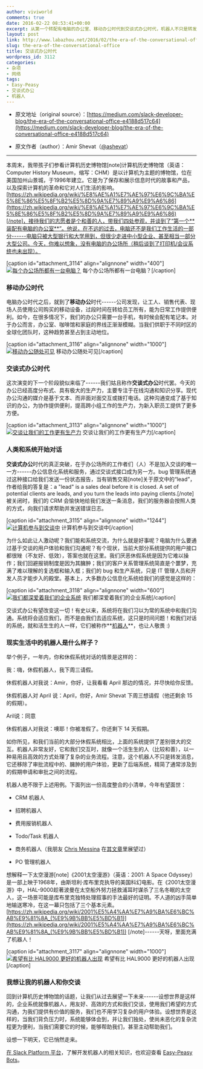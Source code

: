 ```yaml
---
author: viviworld
comments: true
date: 2016-02-22 08:53:41+00:00
excerpt: 从第一个转配有电脑的办公室、移动办公时代到交谈式办公时代，机器人不只是转发消息，它还移除了审批流程中的、臃肿的用户体验，更新了后端系统，精简了通常涉及到的假期申请和审批之间的流程。
layout: post
link: http://www.labazhou.net/2016/02/the-era-of-the-conversational-office/
slug: the-era-of-the-conversational-office
title: 交谈式办公时代
wordpress_id: 3112
categories:
- 杂项
- 网络
tags:
- Easy-Peasy
- 交谈式办公
- 机器人
---
```



	
  * 原文地址（original source）：[https://medium.com/slack-developer-blog/the-era-of-the-conversational-office-e4188d517c64](https://medium.com/slack-developer-blog/the-era-of-the-conversational-office-e4188d517c64)

	
  * 原文作者（author）：Amir Shevat（[@ashevat](https://twitter.com/ashevat)）





* * *



本周末，我带孩子们参看计算机历史博物馆[note]计算机历史博物馆（英语：Computer History Museum，缩写：CHM）是以计算机为主题的博物馆，位在美国加州山景城，于1996年建立。它是为了保存和展示信息时代的故事和产品，以及探索计算机的革命和它对人们生活的影响。[https://zh.wikipedia.org/wiki/%E8%AE%A1%E7%AE%97%E6%9C%BA%E5%8E%86%E5%8F%B2%E5%8D%9A%E7%89%A9%E9%A6%86](https://zh.wikipedia.org/wiki/%E8%AE%A1%E7%AE%97%E6%9C%BA%E5%8E%86%E5%8F%B2%E5%8D%9A%E7%89%A9%E9%A6%86)[/note]，接待我们的志愿者是个和善的人，带我们四处参观，并谈到了“第一个**装配有电脑的办公室**”。他说，在不远的过去，电脑还不是我们工作生活的一部分------电脑只被大型银行和大学用到，但很少走进中小型企业、甚至相当一部分大型公司。今天，你难以想象，没有电脑的办公场所（稍后谈到了打印机/会议系统也未出现）。

[caption id="attachment_3114" align="alignnone" width="400"][![每个办公场所都有一台电脑？](http://www.labazhou.net/wp-content/uploads/2016/02/1-RSCOtkFmRg46HaHXd-2yNg.jpeg)](http://www.labazhou.net/wp-content/uploads/2016/02/1-RSCOtkFmRg46HaHXd-2yNg.jpeg) 每个办公场所都有一台电脑？[/caption]


### 移动办公时代


电脑办公时代之后，就到了**移动办公**时代------公司发现，让工人、销售代表、现场人员使用公司购买的移动设备，过段时间在转给员工所有，能为日常工作提供便利。如今，在很多情况下，我们的办公只需要一台手机，有时候会配有笔记本。对于办公而言，办公室、咖啡馆和家庭的界线正渐渐模糊。当我们供职于不同时区的全球化团队时，这种趋势甚至占到主动地位。

[caption id="attachment_3116" align="alignnone" width="1000"][![移动办公随处可见](http://www.labazhou.net/wp-content/uploads/2016/02/1-qyJxV_r2DBHvrzjmC_NhyQ.jpeg)](http://www.labazhou.net/wp-content/uploads/2016/02/1-qyJxV_r2DBHvrzjmC_NhyQ.jpeg) 移动办公随处可见[/caption]


### 交谈式办公时代


这次演变的下一个阶段貌似来临了------我们姑且称作**交谈式办公**时代罢。今天的办公已经高度分布式、具有极大的生产力，主要专注于在线沟通和知识分享。现代办公沟通的媒介是基于文本、而非面对面交互或拨打电话。这种沟通变成了基于知识的办公，为协作提供便利，提高跨小组工作的生产力，为新入职员工提供了更多方便。

[caption id="attachment_3113" align="alignnone" width="1000"][![交谈让我们的工作更有生产力](http://www.labazhou.net/wp-content/uploads/2016/02/1-l9KgjVFJpWSz4MHcX7uAmg.jpeg)](http://www.labazhou.net/wp-content/uploads/2016/02/1-l9KgjVFJpWSz4MHcX7uAmg.jpeg) 交谈让我们的工作更有生产力[/caption]


### 人类和系统开始对话


**交谈式办公**时代的真正突破，在于办公场所的工作者们（人）不是加入交谈的唯一一方------办公信息化系统和服务，通过交谈式接口成为另一方。bug 管理系统通过这种接口给我们发送一份状态报告，当有销售交易[note]关于原文中的“lead”，作者给我的答复是：a "lead" is a sales deal before it is closed. A set of potential clients are leads, and you turn the leads into paying clients.[/note]被关闭时，我们的 CRM 会愉快地给我们发送一条消息，我们的服务器会按照人类的方式，向我们请求帮助并发送错误日志。

[caption id="attachment_3115" align="alignnone" width="1244"][![计算机参与到交谈中](http://www.labazhou.net/wp-content/uploads/2016/02/1-nbUO3LPOyolpSoYKjGeAqQ.png)](http://www.labazhou.net/wp-content/uploads/2016/02/1-nbUO3LPOyolpSoYKjGeAqQ.png) 计算机参与到交谈中[/caption]

为什么如此让人激动呢？我们能和系统交流，为什么就是好事呢？电脑为什么要通过基于交谈的用户体验和我们沟通呢？有个现状，当前大部分系统提供的用户接口都很矬（不友好、低效），答案也就在这里。我们厌恶休假系统是因为它难以操作；我们回避报销制度是因为其臃肿；我们的客户关系管理系统简直是个噩梦，充满了难以理解的复选框和输入框；我们的 bug 和生产系统，只是 IT 管理人员和开发人员才能步入的殿堂。基本上，大多数办公信息化系统给我们的感觉是这样的：

[caption id="attachment_3118" align="alignnone" width="600"][![我们都深爱着我们的企业系统](http://www.labazhou.net/wp-content/uploads/2016/02/1-37vjdAMQtBzAi9oWuRDi2w.jpeg)](http://www.labazhou.net/wp-content/uploads/2016/02/1-37vjdAMQtBzAi9oWuRDi2w.jpeg) 我们都深爱着我们的企业系统[/caption]

交谈式办公有望改变这一切！有史以来，系统将在我们习以为常的系统中和我们沟通。系统将会适应我们，而不是由我们去适应系统，这只是时间问题！和我们对话的系统，就和活生生的人一样，它们被称作**[机器人](http://www.labazhou.net/2015/12/whats-new-in-robotics-this-week-researchers-teach-robots-to-disobey-for-their-own-good/)**，也让人敬畏 :)


### 现实生活中的机器人是什么样子？


举个例子，一年内，你和休假系统对话的情景是这样的：

我：嗨，休假机器人，我下周三请假。

休假机器人对我说：Amir，你好，让我看看 April 那边的情况，并尽快给你反馈。

休假机器人对 April 说：April，你好，Amir Shevat 下周三想请假（他还剩余 15 的假期）。

Aril说：同意

休假机器人对我说：噢耶！你被准假了。你还剩下 14 天假期。

如你所见，和我们当前的大部分休假系统相比，上面的系统提供了差别很大的交互。机器人非常友好，它和我们交互时，就像一个活生生的人（比较和善），以一种易用且高效的方式处理了复杂的业务流程。注意，这个机器人不只是转发消息，它还移除了审批流程中的、臃肿的用户体验，更新了后端系统，精简了通常涉及到的假期申请和审批之间的流程。

机器人绝不限于上述用例。下面列出一份高度整合的小清单，今年有望面世：



	
  * CRM 机器人

	
  * 招聘机器人

	
  * 费用报销机器人

	
  * Todo/Task 机器人

	
  * 商务机器人（我朋友 [Chris Messina](https://medium.com/u/2229dec1a44f) 在[其文章](https://medium.com/chris-messina/2016-will-be-the-year-of-conversational-commerce-1586e85e3991#.ogm9s4j4q)里展望过）

	
  * PO 管理机器人


想解释一下太空漫游[note]《2001太空漫游》（英语：2001: A Space Odyssey）是一部上映于1968年，由斯坦利·库布里克执导的美国科幻电影。在《2001太空漫游》中，HAL-9000趁著波曼在太空船外努力拯救浦耳时谋杀了三名冬眠的太空人，这一场景可能是库布里克独特处理叙事的手法最好的证明。不人道的凶手简单地输送寒冷，在这一幕只包括了三个基本元素。[https://zh.wikipedia.org/wiki/2001%E5%A4%AA%E7%A9%BA%E6%BC%AB%E9%81%8A_(%E9%9B%BB%E5%BD%B1)](https://zh.wikipedia.org/wiki/2001%E5%A4%AA%E7%A9%BA%E6%BC%AB%E9%81%8A_(%E9%9B%BB%E5%BD%B1)) [/note]------天呀，里面充满了机器人！

[caption id="attachment_3117" align="alignnone" width="1000"][![希望有比 HAL9000 更好的机器人出现](http://www.labazhou.net/wp-content/uploads/2016/02/1-mvKAbQbk7_cKuZJ-3790CA.jpeg)](http://www.labazhou.net/wp-content/uploads/2016/02/1-mvKAbQbk7_cKuZJ-3790CA.jpeg) 希望有比 HAL9000 更好的机器人出现[/caption]


### 我想让我的机器人和你交谈


回到计算机历史博物馆的话题，让我们从过去展望一下未来------设想世界是这样的，企业系统就像机器人，用友好、高效的方式和我们交谈，使用我们希望的方式沟通，为我们提供有价值的服务，我们也不用学习复杂的用户体验。设想世界是这样的，当我们背负压力时，系统能够体会到，并让我们独处，使尚未恶化的复杂流程更为便利，当我们需要它的时候，能够帮助我们，甚至主动帮助我们。

设想一下明天，它已悄然走来。

[在 Slack Platform 平台](https://api.slack.com/bot-users)，了解开发机器人的相关知识，也欢迎查看 [Easy-Peasy Bots](https://medium.com/slack-developer-blog/easy-peasy-bots-getting-started-96b65e6049bf#.uzxz7eu93)。
